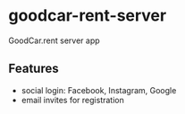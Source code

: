 # goodcar-rent-server

GoodCar.rent server app

## Features

* social login: Facebook, Instagram, Google
* email invites for registration